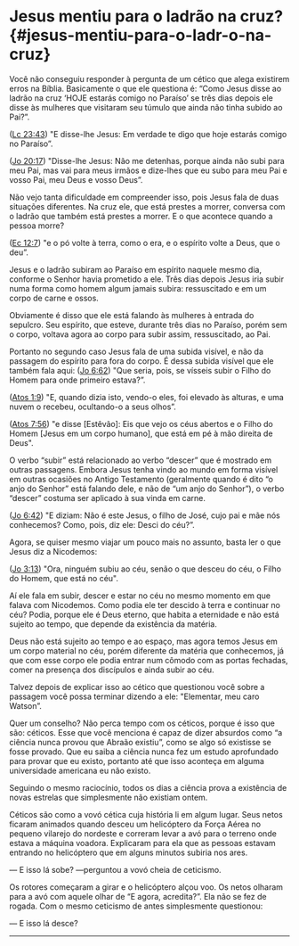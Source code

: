 # Jesus mentiu para o ladrão na cruz? {#jesus-mentiu-para-o-ladr-o-na-cruz}

Você não conseguiu responder à pergunta de um cético que alega existirem erros na Bíblia. Basicamente o que ele questiona é: “Como Jesus disse ao ladrão na cruz ‘HOJE estarás comigo no Paraíso’ se três dias depois ele disse às mulheres que visitaram seu túmulo que ainda não tinha subido ao Pai?”.

([Lc 23:43](http://bibliaonline.com.br/acf/lc/23/43)) &quot;E disse-lhe Jesus: Em verdade te digo que hoje estarás comigo no Paraíso”.

([Jo 20:17](http://bibliaonline.com.br/acf/jo/20/17)) &quot;Disse-lhe Jesus: Não me detenhas, porque ainda não subi para meu Pai, mas vai para meus irmãos e dize-lhes que eu subo para meu Pai e vosso Pai, meu Deus e vosso Deus”.

Não vejo tanta dificuldade em compreender isso, pois Jesus fala de duas situações diferentes. Na cruz ele, que está prestes a morrer, conversa com o ladrão que também está prestes a morrer. E o que acontece quando a pessoa morre?

([Ec 12:7](http://bibliaonline.com.br/acf/ec/12/7)) &quot;e o pó volte à terra, como o era, e o espírito volte a Deus, que o deu”.

Jesus e o ladrão subiram ao Paraíso em espírito naquele mesmo dia, conforme o Senhor havia prometido a ele. Três dias depois Jesus iria subir numa forma como homem algum jamais subira: ressuscitado e em um corpo de carne e ossos.

Obviamente é disso que ele está falando às mulheres à entrada do sepulcro. Seu espírito, que esteve, durante três dias no Paraíso, porém sem o corpo, voltava agora ao corpo para subir assim, ressuscitado, ao Pai.

Portanto no segundo caso Jesus fala de uma subida visível, e não da passagem do espírito para fora do corpo. É dessa subida visível que ele também fala aqui: ([Jo 6:62](http://bibliaonline.com.br/acf/jo/6/62)) &quot;Que seria, pois, se vísseis subir o Filho do Homem para onde primeiro estava?”.

([Atos 1:9](http://bibliaonline.com.br/acf/atos/1/9)) &quot;E, quando dizia isto, vendo-o eles, foi elevado às alturas, e uma nuvem o recebeu, ocultando-o a seus olhos”.

([Atos 7:56](http://bibliaonline.com.br/acf/atos/7/56)) &quot;e disse [Estêvão]: Eis que vejo os céus abertos e o Filho do Homem [Jesus em um corpo humano], que está em pé à mão direita de Deus&quot;.

O verbo “subir” está relacionado ao verbo “descer” que é mostrado em outras passagens. Embora Jesus tenha vindo ao mundo em forma visível em outras ocasiões no Antigo Testamento (geralmente quando é dito “o anjo do Senhor” está falando dele, e não de “um anjo do Senhor”), o verbo “descer” costuma ser aplicado à sua vinda em carne.

([Jo 6:42](http://bibliaonline.com.br/acf/jo/6/42)) &quot;E diziam: Não é este Jesus, o filho de José, cujo pai e mãe nós conhecemos? Como, pois, diz ele: Desci do céu?”.

Agora, se quiser mesmo viajar um pouco mais no assunto, basta ler o que Jesus diz a Nicodemos:

([Jo 3:13](http://bibliaonline.com.br/acf/jo/3/13)) &quot;Ora, ninguém subiu ao céu, senão o que desceu do céu, o Filho do Homem, que está no céu&quot;.

Aí ele fala em subir, descer e estar no céu no mesmo momento em que falava com Nicodemos. Como podia ele ter descido à terra e continuar no céu? Podia, porque ele é Deus eterno, que habita a eternidade e não está sujeito ao tempo, que depende da existência da matéria.

Deus não está sujeito ao tempo e ao espaço, mas agora temos Jesus em um corpo material no céu, porém diferente da matéria que conhecemos, já que com esse corpo ele podia entrar num cômodo com as portas fechadas, comer na presença dos discípulos e ainda subir ao céu.

Talvez depois de explicar isso ao cético que questionou você sobre a passagem você possa terminar dizendo a ele: &quot;Elementar, meu caro Watson”.

Quer um conselho? Não perca tempo com os céticos, porque é isso que são: céticos. Esse que você menciona é capaz de dizer absurdos como “a ciência nunca provou que Abraão existiu”, como se algo só existisse se fosse provado. Que eu saiba a ciência nunca fez um estudo aprofundado para provar que eu existo, portanto até que isso aconteça em alguma universidade americana eu não existo.

Seguindo o mesmo raciocínio, todos os dias a ciência prova a existência de novas estrelas que simplesmente não existiam ontem.

Céticos são como a vovó cética cuja história li em algum lugar. Seus netos ficaram animados quando desceu um helicóptero da Força Aérea no pequeno vilarejo do nordeste e correram levar a avó para o terreno onde estava a máquina voadora. Explicaram para ela que as pessoas estavam entrando no helicóptero que em alguns minutos subiria nos ares.

— E isso lá sobe? —perguntou a vovó cheia de ceticismo.

Os rotores começaram a girar e o helicóptero alçou voo. Os netos olharam para a avó com aquele olhar de “E agora, acredita?”. Ela não se fez de rogada. Com o mesmo ceticismo de antes simplesmente questionou:

— E isso lá desce?

*****
